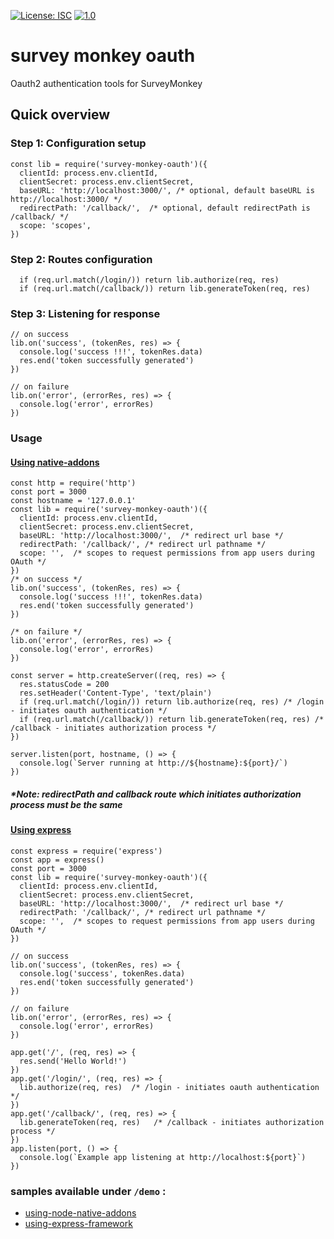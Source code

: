 [![License: ISC](https://img.shields.io/badge/License-ISC-blue.svg)](https://opensource.org/licenses/ISC) 
[![1.0](https://badge.fury.io/js/survey-monkey-streams.svg)](//npmjs.com/package/react-js-css-loaders)

# survey monkey oauth #
Oauth2 authentication tools for SurveyMonkey
## Quick overview ##
### Step 1: Configuration setup ###
```
const lib = require('survey-monkey-oauth')({
  clientId: process.env.clientId,
  clientSecret: process.env.clientSecret,
  baseURL: 'http://localhost:3000/', /* optional, default baseURL is http://localhost:3000/ */
  redirectPath: '/callback/',  /* optional, default redirectPath is /callback/ */
  scope: 'scopes',
})
```
### Step 2: Routes configuration ###
```
  if (req.url.match(/login/)) return lib.authorize(req, res)
  if (req.url.match(/callback/)) return lib.generateToken(req, res)
```

### Step 3: Listening for response ###
```
// on success
lib.on('success', (tokenRes, res) => {
  console.log('success !!!', tokenRes.data)
  res.end('token successfully generated')
})

// on failure
lib.on('error', (errorRes, res) => {
  console.log('error', errorRes)
})
```
### Usage ###  
#### [Using native-addons](https://github.com/amareshsm/survey-monkey-oauth/tree/master/demo/native-api) ####
```
const http = require('http')
const port = 3000
const hostname = '127.0.0.1'
const lib = require('survey-monkey-oauth')({
  clientId: process.env.clientId,
  clientSecret: process.env.clientSecret,
  baseURL: 'http://localhost:3000/',  /* redirect url base */
  redirectPath: '/callback/', /* redirect url pathname */
  scope: '',  /* scopes to request permissions from app users during OAuth */
})
/* on success */
lib.on('success', (tokenRes, res) => {
  console.log('success !!!', tokenRes.data)
  res.end('token successfully generated')
})

/* on failure */
lib.on('error', (errorRes, res) => {
  console.log('error', errorRes)
})

const server = http.createServer((req, res) => {
  res.statusCode = 200
  res.setHeader('Content-Type', 'text/plain')
  if (req.url.match(/login/)) return lib.authorize(req, res) /* /login - initiates oauth authentication */
  if (req.url.match(/callback/)) return lib.generateToken(req, res) /* /callback - initiates authorization process */
})

server.listen(port, hostname, () => {
  console.log(`Server running at http://${hostname}:${port}/`)
})
```
##### ***Note: redirectPath and callback route which initiates authorization process must be the same** #####
#### [Using express](https://github.com/amareshsm/survey-monkey-oauth/tree/master/demo/express-framework)  ####
```
const express = require('express')
const app = express()
const port = 3000
const lib = require('survey-monkey-oauth')({
  clientId: process.env.clientId,
  clientSecret: process.env.clientSecret,
  baseURL: 'http://localhost:3000/',  /* redirect url base */
  redirectPath: '/callback/', /* redirect url pathname */
  scope: '',  /* scopes to request permissions from app users during OAuth */
})

// on success
lib.on('success', (tokenRes, res) => {
  console.log('success', tokenRes.data)
  res.end('token successfully generated')
})

// on failure
lib.on('error', (errorRes, res) => {
  console.log('error', errorRes)
})

app.get('/', (req, res) => {
  res.send('Hello World!')
})
app.get('/login/', (req, res) => {
  lib.authorize(req, res)  /* /login - initiates oauth authentication */
})
app.get('/callback/', (req, res) => {
  lib.generateToken(req, res)   /* /callback - initiates authorization process */
})
app.listen(port, () => {
  console.log(`Example app listening at http://localhost:${port}`)
})
```
### samples available under `/demo` : ###

*  [using-node-native-addons](https://github.com/amareshsm/survey-monkey-oauth/tree/master/demo/native-api)
*  [using-express-framework](https://github.com/amareshsm/survey-monkey-oauth/tree/master/demo/express-framework) 
